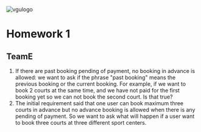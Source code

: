 ![vgulogo](https://github.com/nguyentringuyencool/Images/blob/master/vgulogo.png)
# **Homework 1**
## **TeamE**
1. If there are past booking pending of payment, no booking in advance is allowed: we want to ask if the phrase "past booking" means the previous booking or the current booking. For example, if we want to book 2 courts at the same time, and we have not paid for the first booking yet so we can not book the second court. Is that true?
2. The initial requirement said that one user can book maximum three courts in advance but no advance booking is allowed when there is any pending of payment. So we want to ask what will happen if a user want to book three courts at three different sport centers.
